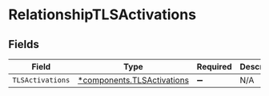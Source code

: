 # RelationshipTLSActivations


## Fields

| Field                                                               | Type                                                                | Required                                                            | Description                                                         |
| ------------------------------------------------------------------- | ------------------------------------------------------------------- | ------------------------------------------------------------------- | ------------------------------------------------------------------- |
| `TLSActivations`                                                    | [*components.TLSActivations](../../models/shared/tlsactivations.md) | :heavy_minus_sign:                                                  | N/A                                                                 |